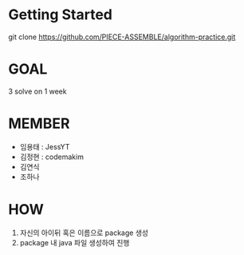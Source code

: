 # Getting Started
git clone https://github.com/PIECE-ASSEMBLE/algorithm-practice.git

# GOAL
3 solve on 1 week

# MEMBER
- 임용태 : JessYT
- 김정현 : codemakim
- 김연식
- 조하나

# HOW
1. 자신의 아이뒤 혹은 이름으로 package 생성
2. package 내 java 파일 생성하여 진행
